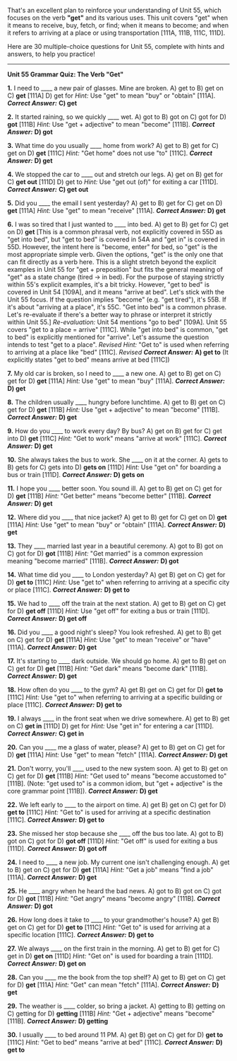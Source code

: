 That's an excellent plan to reinforce your understanding of Unit 55, which focuses on the verb **"get"** and its various uses. This unit covers "get" when it means to receive, buy, fetch, or find; when it means to become; and when it refers to arriving at a place or using transportation [111A, 111B, 111C, 111D].

Here are 30 multiple-choice questions for Unit 55, complete with hints and answers, to help you practice!

---

**Unit 55 Grammar Quiz: The Verb "Get"**

**1.** I need to ____ a new pair of glasses. Mine are broken.
    A) get to
    B) get on
    C) **get** [111A]
    D) get for
    *Hint:* Use "get" to mean "buy" or "obtain" [111A].
    ***Correct Answer:*** **C) get**

**2.** It started raining, so we quickly ____ wet.
    A) got to
    B) got on
    C) got for
    D) **got** [111B]
    *Hint:* Use "get + adjective" to mean "become" [111B].
    ***Correct Answer:*** **D) got**

**3.** What time do you usually ____ home from work?
    A) get to
    B) get for
    C) get on
    D) **get** [111C]
    *Hint:* "Get home" does not use "to" [111C].
    ***Correct Answer:*** **D) get**

**4.** We stopped the car to ____ out and stretch our legs.
    A) get on
    B) get for
    C) **get out** [111D]
    D) get to
    *Hint:* Use "get out (of)" for exiting a car [111D].
    ***Correct Answer:*** **C) get out**

**5.** Did you ____ the email I sent yesterday?
    A) get to
    B) get for
    C) get on
    D) **get** [111A]
    *Hint:* Use "get" to mean "receive" [111A].
    ***Correct Answer:*** **D) get**

**6.** I was so tired that I just wanted to ____ into bed.
    A) get to
    B) get for
    C) get on
    D) **get** [This is a common phrasal verb, not explicitly covered in 55D as "get into bed", but "get to bed" is covered in 54A and "get in" is covered in 55D. However, the intent here is "become, enter" for bed, so "get" is the most appropriate simple verb. Given the options, "get" is the only one that can fit directly as a verb here. This is a slight stretch beyond the explicit examples in Unit 55 for "get + preposition" but fits the general meaning of "get" as a state change (tired -> in bed). For the purpose of staying strictly within 55's explicit examples, it's a bit tricky. However, "get to bed" is covered in Unit 54 [109A], and it means "arrive at bed". Let's stick with the Unit 55 focus. If the question implies "become" (e.g. "get tired"), it's 55B. If it's about "arriving at a place", it's 55C. "Get into bed" is a common phrase. Let's re-evaluate if there's a better way to phrase or interpret it strictly within Unit 55.]
    *Re-evaluation:* Unit 54 mentions "go to bed" [109A]. Unit 55 covers "get to a place = arrive" [111C]. While "get into bed" is common, "get to bed" is explicitly mentioned for "arrive". Let's assume the question intends to test "get to a place".
    *Revised Hint:* "Get to" is used when referring to arriving at a place like "bed" [111C].
    *Revised **Correct Answer:*** **A) get to** (It explicitly states "get to bed" means arrive at bed [111C])

**7.** My old car is broken, so I need to ____ a new one.
    A) get to
    B) get on
    C) get for
    D) **get** [111A]
    *Hint:* Use "get" to mean "buy" [111A].
    ***Correct Answer:*** **D) get**

**8.** The children usually ____ hungry before lunchtime.
    A) get to
    B) get on
    C) get for
    D) **get** [111B]
    *Hint:* Use "get + adjective" to mean "become" [111B].
    ***Correct Answer:*** **D) get**

**9.** How do you ____ to work every day? By bus?
    A) get on
    B) get for
    C) get into
    D) **get** [111C]
    *Hint:* "Get to work" means "arrive at work" [111C].
    ***Correct Answer:*** **D) get**

**10.** She always takes the bus to work. She ____ on it at the corner.
    A) gets to
    B) gets for
    C) gets into
    D) **gets on** [111D]
    *Hint:* Use "get on" for boarding a bus or train [111D].
    ***Correct Answer:*** **D) gets on**

**11.** I hope you ____ better soon. You sound ill.
    A) get to
    B) get on
    C) get for
    D) **get** [111B]
    *Hint:* "Get better" means "become better" [111B].
    ***Correct Answer:*** **D) get**

**12.** Where did you ____ that nice jacket?
    A) get to
    B) get for
    C) get on
    D) **get** [111A]
    *Hint:* Use "get" to mean "buy" or "obtain" [111A].
    ***Correct Answer:*** **D) get**

**13.** They ____ married last year in a beautiful ceremony.
    A) got to
    B) got on
    C) got for
    D) **got** [111B]
    *Hint:* "Get married" is a common expression meaning "become married" [111B].
    ***Correct Answer:*** **D) got**

**14.** What time did you ____ to London yesterday?
    A) get
    B) get on
    C) get for
    D) **get to** [111C]
    *Hint:* Use "get to" when referring to arriving at a specific city or place [111C].
    ***Correct Answer:*** **D) get to**

**15.** We had to ____ off the train at the next station.
    A) get to
    B) get on
    C) get for
    D) **get off** [111D]
    *Hint:* Use "get off" for exiting a bus or train [111D].
    ***Correct Answer:*** **D) get off**

**16.** Did you ____ a good night's sleep? You look refreshed.
    A) get to
    B) get on
    C) get for
    D) **get** [111A]
    *Hint:* Use "get" to mean "receive" or "have" [111A].
    ***Correct Answer:*** **D) get**

**17.** It's starting to ____ dark outside. We should go home.
    A) get to
    B) get on
    C) get for
    D) **get** [111B]
    *Hint:* "Get dark" means "become dark" [111B].
    ***Correct Answer:*** **D) get**

**18.** How often do you ____ to the gym?
    A) get
    B) get on
    C) get for
    D) **get to** [111C]
    *Hint:* Use "get to" when referring to arriving at a specific building or place [111C].
    ***Correct Answer:*** **D) get to**

**19.** I always ____ in the front seat when we drive somewhere.
    A) get to
    B) get on
    C) **get in** [111D]
    D) get for
    *Hint:* Use "get in" for entering a car [111D].
    ***Correct Answer:*** **C) get in**

**20.** Can you ____ me a glass of water, please?
    A) get to
    B) get on
    C) get for
    D) **get** [111A]
    *Hint:* Use "get" to mean "fetch" [111A].
    ***Correct Answer:*** **D) get**

**21.** Don't worry, you'll ____ used to the new system soon.
    A) get to
    B) get on
    C) get for
    D) **get** [111B]
    *Hint:* "Get used to" means "become accustomed to" [111B]. (Note: "get used to" is a common idiom, but "get + adjective" is the core grammar point [111B]).
    ***Correct Answer:*** **D) get**

**22.** We left early to ____ to the airport on time.
    A) get
    B) get on
    C) get for
    D) **get to** [111C]
    *Hint:* "Get to" is used for arriving at a specific destination [111C].
    ***Correct Answer:*** **D) get to**

**23.** She missed her stop because she ____ off the bus too late.
    A) got to
    B) got on
    C) got for
    D) **got off** [111D]
    *Hint:* "Get off" is used for exiting a bus [111D].
    ***Correct Answer:*** **D) got off**

**24.** I need to ____ a new job. My current one isn't challenging enough.
    A) get to
    B) get on
    C) get for
    D) **get** [111A]
    *Hint:* "Get a job" means "find a job" [111A].
    ***Correct Answer:*** **D) get**

**25.** He ____ angry when he heard the bad news.
    A) got to
    B) got on
    C) got for
    D) **got** [111B]
    *Hint:* "Get angry" means "become angry" [111B].
    ***Correct Answer:*** **D) got**

**26.** How long does it take to ____ to your grandmother's house?
    A) get
    B) get on
    C) get for
    D) **get to** [111C]
    *Hint:* "Get to" is used for arriving at a specific location [111C].
    ***Correct Answer:*** **D) get to**

**27.** We always ____ on the first train in the morning.
    A) get to
    B) get for
    C) get in
    D) **get on** [111D]
    *Hint:* "Get on" is used for boarding a train [111D].
    ***Correct Answer:*** **D) get on**

**28.** Can you ____ me the book from the top shelf?
    A) get to
    B) get on
    C) get for
    D) **get** [111A]
    *Hint:* "Get" can mean "fetch" [111A].
    ***Correct Answer:*** **D) get**

**29.** The weather is ____ colder, so bring a jacket.
    A) getting to
    B) getting on
    C) getting for
    D) **getting** [111B]
    *Hint:* "Get + adjective" means "become" [111B].
    ***Correct Answer:*** **D) getting**

**30.** I usually ____ to bed around 11 PM.
    A) get
    B) get on
    C) get for
    D) **get to** [111C]
    *Hint:* "Get to bed" means "arrive at bed" [111C].
    ***Correct Answer:*** **D) get to**